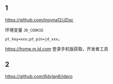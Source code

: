 ## 1

https://github.com/inoyna12/JDsc

环境变量
`JD_COOKIE`
```
pt_key=xxx;pt_pin=jd_xxx;
```

https://home.m.jd.com
登录手机版获取，开发者工具


## 2

https://github.com/6dylan6/jdpro